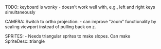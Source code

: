 TODO:
    keyboard is wonky - doesn't work well with, e.g., left and right keys simultaneously

CAMERA:
    Switch to ortho projection.
    - can improve "zoom" functionality by scaling viewport instead of pulling back on z.

SPRITES:
    - Needs triangular sprites to make slopes. Can make SpriteDesc::triangle